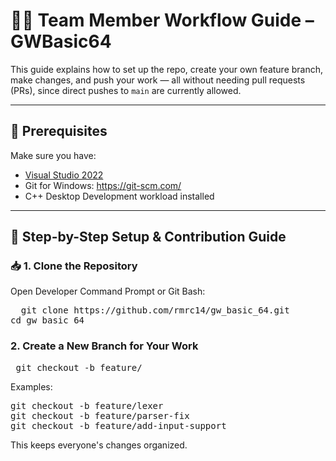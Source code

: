 # 👨‍💻 Team Member Workflow Guide – GWBasic64

This guide explains how to set up the repo, create your own feature branch, make changes, and push your work — all without needing pull requests (PRs), since direct pushes to `main` are currently allowed.

---

## 🔧 Prerequisites

Make sure you have:
- [Visual Studio 2022](https://visualstudio.microsoft.com/)
- Git for Windows: https://git-scm.com/
- C++ Desktop Development workload installed

---

## 🧭 Step-by-Step Setup & Contribution Guide

### 📥 1. Clone the Repository

Open Developer Command Prompt or Git Bash:

<pre>  git clone https://github.com/rmrc14/gw_basic_64.git 
cd gw_basic_64  </pre>

### 2. Create a New Branch for Your Work

<pre> git checkout -b feature/<your_module_or_task>  </pre>
Examples:

<pre>
git checkout -b feature/lexer
git checkout -b feature/parser-fix
git checkout -b feature/add-input-support  </pre>
This keeps everyone's changes organized.

